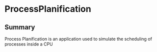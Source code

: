 # ProcessPlanification

## Summary

 Process Planification is an application used to simulate the scheduling of processes inside a CPU

<!--stackedit_data:
eyJoaXN0b3J5IjpbMTQ4NDA3MTM5Nl19
-->